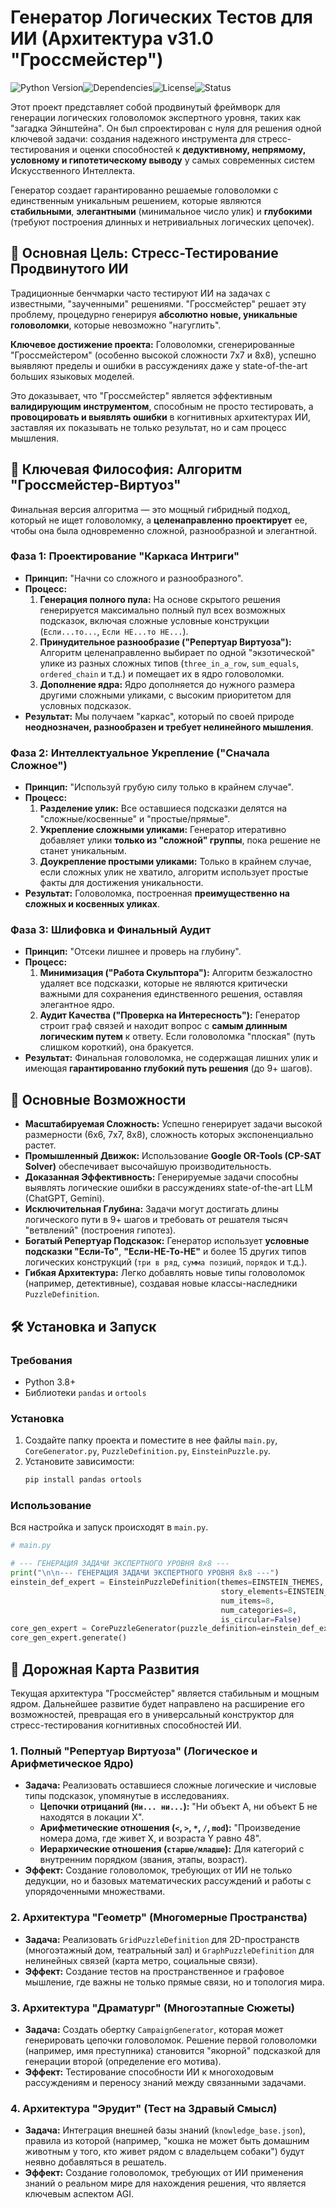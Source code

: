 # Генератор Логических Тестов для ИИ (Архитектура v31.0 "Гроссмейстер")

![Python Version](https://img.shields.io/badge/python-3.8+-blue.svg)![Dependencies](https://img.shields.io/badge/dependencies-pandas%2C%20ortools-blueviolet.svg)![License](https://img.shields.io/badge/license-MIT-green.svg)![Status](https://img.shields.io/badge/status-production_ready-brightgreen.svg)

Этот проект представляет собой продвинутый фреймворк для генерации логических головоломок экспертного уровня, таких как "загадка Эйнштейна". Он был спроектирован с нуля для решения одной ключевой задачи: создания надежного инструмента для стресс-тестирования и оценки способностей к **дедуктивному, непрямому, условному и гипотетическому выводу** у самых современных систем Искусственного Интеллекта.

Генератор создает гарантированно решаемые головоломки с единственным уникальным решением, которые являются **стабильными**, **элегантными** (минимальное число улик) и **глубокими** (требуют построения длинных и нетривиальных логических цепочек).

## 🎯 Основная Цель: Стресс-Тестирование Продвинутого ИИ

Традиционные бенчмарки часто тестируют ИИ на задачах с известными, "заученными" решениями. "Гроссмейстер" решает эту проблему, процедурно генерируя **абсолютно новые, уникальные головоломки**, которые невозможно "нагуглить".

**Ключевое достижение проекта:** Головоломки, сгенерированные "Гроссмейстером" (особенно высокой сложности 7x7 и 8x8), успешно выявляют пределы и ошибки в рассуждениях даже у state-of-the-art больших языковых моделей.

Это доказывает, что "Гроссмейстер" является эффективным **валидирующим инструментом**, способным не просто тестировать, а **провоцировать и выявлять ошибки** в когнитивных архитектурах ИИ, заставляя их показывать не только результат, но и сам процесс мышления.

## 🧠 Ключевая Философия: Алгоритм "Гроссмейстер-Виртуоз"

Финальная версия алгоритма — это мощный гибридный подход, который не ищет головоломку, а **целенаправленно проектирует** ее, чтобы она была одновременно сложной, разнообразной и элегантной.

### **Фаза 1: Проектирование "Каркаса Интриги"**

*   **Принцип:** "Начни со сложного и разнообразного".
*   **Процесс:**
    1.  **Генерация полного пула:** На основе скрытого решения генерируется максимально полный пул всех возможных подсказок, включая сложные условные конструкции (`Если...то...`, `Если НЕ...то НЕ...`).
    2.  **Принудительное разнообразие ("Репертуар Виртуоза"):** Алгоритм целенаправленно выбирает по одной "экзотической" улике из разных сложных типов (`three_in_a_row`, `sum_equals`, `ordered_chain` и т.д.) и помещает их в ядро головоломки.
    3.  **Дополнение ядра:** Ядро дополняется до нужного размера другими сложными уликами, с высоким приоритетом для условных подсказок.
*   **Результат:** Мы получаем "каркас", который по своей природе **неоднозначен, разнообразен и требует нелинейного мышления**.

### **Фаза 2: Интеллектуальное Укрепление ("Сначала Сложное")**

*   **Принцип:** "Используй грубую силу только в крайнем случае".
*   **Процесс:**
    1.  **Разделение улик:** Все оставшиеся подсказки делятся на "сложные/косвенные" и "простые/прямые".
    2.  **Укрепление сложными уликами:** Генератор итеративно добавляет улики **только из "сложной" группы**, пока решение не станет уникальным.
    3.  **Доукрепление простыми уликами:** Только в крайнем случае, если сложных улик не хватило, алгоритм использует простые факты для достижения уникальности.
*   **Результат:** Головоломка, построенная **преимущественно на сложных и косвенных уликах**.

### **Фаза 3: Шлифовка и Финальный Аудит**

*   **Принцип:** "Отсеки лишнее и проверь на глубину".
*   **Процесс:**
    1.  **Минимизация ("Работа Скульптора"):** Алгоритм безжалостно удаляет все подсказки, которые не являются критически важными для сохранения единственного решения, оставляя элегантное ядро.
    2.  **Аудит Качества ("Проверка на Интересность"):** Генератор строит граф связей и находит вопрос с **самым длинным логическим путем** к ответу. Если головоломка "плоская" (путь слишком короткий), она бракуется.
*   **Результат:** Финальная головоломка, не содержащая лишних улик и имеющая **гарантированно глубокий путь решения** (до 9+ шагов).

## 🚀 Основные Возможности

*   **Масштабируемая Сложность:** Успешно генерирует задачи высокой размерности (6x6, 7x7, 8x8), сложность которых экспоненциально растет.
*   **Промышленный Движок:** Использование **Google OR-Tools (CP-SAT Solver)** обеспечивает высочайшую производительность.
*   **Доказанная Эффективность:** Генерируемые задачи способны выявлять логические ошибки в рассуждениях state-of-the-art LLM (ChatGPT, Gemini).
*   **Исключительная Глубина:** Задачи могут достигать длины логического пути в 9+ шагов и требовать от решателя тысяч "ветвлений" (построения гипотез).
*   **Богатый Репертуар Подсказок:** Генератор использует **условные подсказки "Если-То"**, **"Если-НЕ-То-НЕ"** и более 15 других типов логических конструкций (`три в ряд`, `сумма позиций`, `порядок` и т.д.).
*   **Гибкая Архитектура:** Легко добавлять новые типы головоломок (например, детективные), создавая новые классы-наследники `PuzzleDefinition`.

## 🛠️ Установка и Запуск

### Требования
*   Python 3.8+
*   Библиотеки `pandas` и `ortools`

### Установка

1.  Создайте папку проекта и поместите в нее файлы `main.py`, `CoreGenerator.py`, `PuzzleDefinition.py`, `EinsteinPuzzle.py`.
2.  Установите зависимости:
    ```bash
    pip install pandas ortools
    ```

### Использование

Вся настройка и запуск происходят в `main.py`.

```python
# main.py

# --- ГЕНЕРАЦИЯ ЗАДАЧИ ЭКСПЕРТНОГО УРОВНЯ 8x8 ---
print("\n\n--- ГЕНЕРАЦИЯ ЗАДАЧИ ЭКСПЕРТНОГО УРОВНЯ 8x8 ---")
einstein_def_expert = EinsteinPuzzleDefinition(themes=EINSTEIN_THEMES, 
                                               story_elements=EINSTEIN_STORY_ELEMENTS, 
                                               num_items=8,
                                               num_categories=8,
                                               is_circular=False)
core_gen_expert = CorePuzzleGenerator(puzzle_definition=einstein_def_expert)
core_gen_expert.generate()
```

## 🔮 Дорожная Карта Развития

Текущая архитектура "Гроссмейстер" является стабильным и мощным ядром. Дальнейшее развитие будет направлено на расширение его возможностей, превращая его в универсальный конструктор для стресс-тестирования когнитивных способностей ИИ.

### **1. Полный "Репертуар Виртуоза" (Логическое и Арифметическое Ядро)**
*   **Задача:** Реализовать оставшиеся сложные логические и числовые типы подсказок, упомянутые в исследованиях.
    *   **Цепочки отрицаний (`Ни... ни...`):** "Ни объект А, ни объект Б не находятся в локации X".
    *   **Арифметические отношения (`<`, `>`, `*`, `/`, `mod`):** "Произведение номера дома, где живет X, и возраста Y равно 48".
    *   **Иерархические отношения (`старше/младше`):** Для категорий с внутренним порядком (звания, этапы, возраст).
*   **Эффект:** Создание головоломок, требующих от ИИ не только дедукции, но и базовых математических рассуждений и работы с упорядоченными множествами.

### **2. Архитектура "Геометр" (Многомерные Пространства)**
*   **Задача:** Реализовать `GridPuzzleDefinition` для 2D-пространств (многоэтажный дом, театральный зал) и `GraphPuzzleDefinition` для нелинейных связей (карта метро, социальные связи).
*   **Эффект:** Создание тестов на пространственное и графовое мышление, где важны не только прямые связи, но и топология мира.

### **3. Архитектура "Драматург" (Многоэтапные Сюжеты)**
*   **Задача:** Создать обертку `CampaignGenerator`, которая может генерировать цепочки головоломок. Решение первой головоломки (например, имя преступника) становится "якорной" подсказкой для генерации второй (определение его мотива).
*   **Эффект:** Тестирование способности ИИ к многоходовым рассуждениям и переносу знаний между связанными задачами.

### **4. Архитектура "Эрудит" (Тест на Здравый Смысл)**
*   **Задача:** Интеграция внешней базы знаний (`knowledge_base.json`), правила из которой (например, "кошка не может быть домашним животным у того, кто живет рядом с владельцем собаки") будут неявно добавляться в решатель.
*   **Эффект:** Создание головоломок, требующих от ИИ применения знаний о реальном мире для нахождения решения, что является ключевым аспектом AGI.